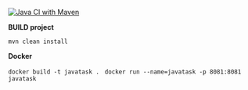 [![Java CI with Maven](https://github.com/andronaft/JAVA_test_task/actions/workflows/build.yml/badge.svg?branch=main)](https://github.com/andronaft/JAVA_test_task/actions/workflows/build.yml)

**BUILD project** 

`mvn clean install`

**Docker**

`docker build -t javatask . `
`docker run --name=javatask -p 8081:8081 javatask`

